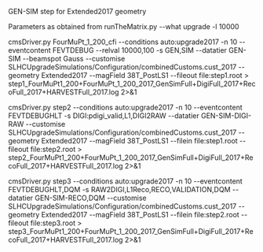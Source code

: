 GEN-SIM step for Extended2017 geometry

Parameters as obtained from
runTheMatrix.py --what upgrade -l 10000

cmsDriver.py FourMuPt_1_200_cfi  --conditions auto:upgrade2017 -n 10 --eventcontent FEVTDEBUG --relval 10000,100 -s GEN,SIM --datatier GEN-SIM --beamspot Gauss --customise SLHCUpgradeSimulations/Configuration/combinedCustoms.cust_2017 --geometry Extended2017 --magField 38T_PostLS1 --fileout file:step1.root  > step1_FourMuPt1_200+FourMuPt_1_200_2017_GenSimFull+DigiFull_2017+RecoFull_2017+HARVESTFull_2017.log  2>&1
 
 
cmsDriver.py step2  --conditions auto:upgrade2017 -n 10 --eventcontent FEVTDEBUGHLT -s DIGI:pdigi_valid,L1,DIGI2RAW --datatier GEN-SIM-DIGI-RAW --customise SLHCUpgradeSimulations/Configuration/combinedCustoms.cust_2017 --geometry Extended2017 --magField 38T_PostLS1 --filein file:step1.root  --fileout file:step2.root  > step2_FourMuPt1_200+FourMuPt_1_200_2017_GenSimFull+DigiFull_2017+RecoFull_2017+HARVESTFull_2017.log  2>&1
 
cmsDriver.py step3  --conditions auto:upgrade2017 -n 10 --eventcontent FEVTDEBUGHLT,DQM -s RAW2DIGI,L1Reco,RECO,VALIDATION,DQM --datatier GEN-SIM-RECO,DQM --customise SLHCUpgradeSimulations/Configuration/combinedCustoms.cust_2017 --geometry Extended2017 --magField 38T_PostLS1 --filein file:step2.root  --fileout file:step3.root  > step3_FourMuPt1_200+FourMuPt_1_200_2017_GenSimFull+DigiFull_2017+RecoFull_2017+HARVESTFull_2017.log  2>&1

